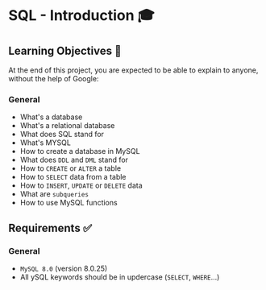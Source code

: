 # SQL - Introduction :mortar_board:

## Learning Objectives :scroll:
At the end of this project, you are expected to be able to explain to anyone, without the help of Google:

### General
* What's a database
* What's a relational database
* What does SQL stand for
* What's MYSQL
* How to create a database in MySQL
* What does `DDL` and `DML` stand for
* How to `CREATE` or `ALTER` a table
* How to `SELECT` data from a table
* How to `INSERT`, `UPDATE` or `DELETE` data
* What are `subqueries`
* How to use MySQL functions

## Requirements :white_check_mark:
### General
* `MySQL 8.0` (version 8.0.25)
* All ySQL keywords should be in updercase (`SELECT`, `WHERE`...)
